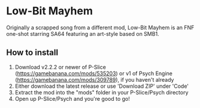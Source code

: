 # Low-Bit Mayhem
Originally a scrapped song from a different mod, Low-Bit Mayhem is an FNF one-shot starring SA64 featuring an art-style based on SMB1.

## How to install
1. Download v2.2.2 or newer of P-Slice (https://gamebanana.com/mods/535203) or v1 of Psych Engine (https://gamebanana.com/mods/309789), if you haven't already
2. Either download the latest release or use 'Download ZIP' under 'Code'
3. Extract the mod into the "mods" folder in your P-Slice/Psych directory
4. Open up P-Slice/Psych and you're good to go!
